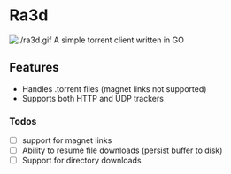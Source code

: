 # Ra3d
![./ra3d.gif](Demo)
A simple torrent client written in GO

## Features
* Handles .torrent files (magnet links not supported)
* Supports both HTTP and UDP trackers

### Todos
- [ ] support for magnet links
- [ ] Ability to resume file downloads (persist buffer to disk)
- [ ] Support for directory downloads 

